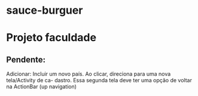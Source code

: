 # sauce-burguer
# Projeto faculdade
## Pendente:

Adicionar: Incluir um novo país. Ao clicar, direciona para uma nova tela/Activity de ca-
dastro. Essa segunda tela deve ter uma opção de voltar na ActionBar (up navigation)